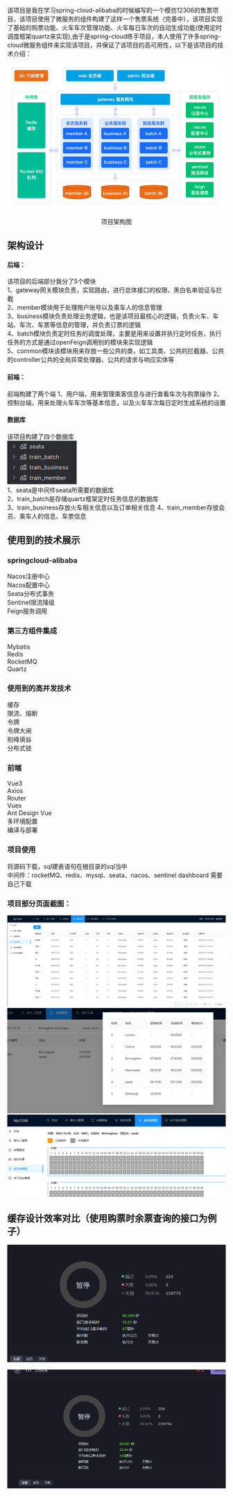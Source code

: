  该项目是我在学习spring-cloud-alibaba的时候编写的一个模仿12306的售票项目，该项目使用了微服务的组件构建了这样一个售票系统（完善中），该项目实现了基础的购票功能、火车车次管理功能、火车每日车次的自动生成功能(使用定时调度框架quartz来实现),由于是spring-cloud练手项目，本人使用了许多spring-cloud微服务组件来实现该项目，并保证了该项目的高可用性，以下是该项目的技术介绍：

![image-20231029180010655](pic/image-20231029180010655.png)  
<div style="text-align: center;">项目架构图</div>  

## 架构设计
#### 后端：
该项目的后端部分我分了5个模块  
1、gateway网关模块负责，实现路由，进行总体接口的权限、黑白名单验证与拦截  
2、member模块用于处理用户账号以及乘车人的信息管理  
3、business模块负责处理业务逻辑，也是该项目最核心的逻辑，负责火车、车站、车次、车票等信息的管理，并负责订票的逻辑  
4、batch模块负责定时任务的调度处理，主要是用来设置并执行定时任务，执行任务的方式是通过openFeign调用别的模块来实现逻辑  
5、common模块该模块用来存放一些公共的类，如工具类、公共的拦截器、公共的controller公共的全局异常处理器、公共的请求与响应实体等  

#### 前端：
前端构建了两个端
1、用户端，用来管理乘客信息与进行查看车次与购票操作
2、控制台端，用来处理火车车次等基本信息，以及火车车次每日定时生成系统的设置

#### 数据库
该项目构建了四个数据库  
![image-sql_schema](pic/sql_schema.png)  
1、seata是中间件seata所需要的数据库  
2、train_batch是存储quartz框架定时任务信息的数据库  
3、train_business存放火车相关信息以及订单相关信息
4、train_member存放会员、乘车人的信息、车票信息

## 使用到的技术展示
###  springcloud-alibaba
Nacos注册中心  
Nacos配置中心  
Seata分布式事务  
Sentinel限流降级  
Feign服务调用  
###  第三方组件集成
Mybatis  
Redis  
RocketMQ  
Quartz  
### 使用到的高并发技术
缓存  
限流、熔断  
令牌  
令牌大闸  
削峰填谷  
分布式锁  
###  前端
Vue3  
Axios  
Router  
Vuex  
Ant Design Vue  
多环境配置  
编译与部署  

### 项目使用
将源码下载，sql建表语句在根目录的sql当中  
中间件：rocketMQ、redis、mysql、seata、nacos、sentinel dashboard 需要自己下载
### 项目部分页面截图：
![view0](/pic/view0.png)  
![view1](/pic/view1.png)  
![view2](/pic/view2.png)  

## 缓存设计效率对比（使用购票时余票查询的接口为例子）

![image-20231217143357957](mdPic/README/image-20231217143357957.png)

![image-20231217143033855](mdPic/README/image-20231217143033855.png)

